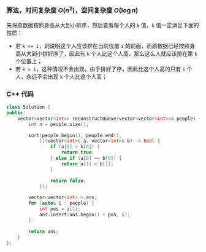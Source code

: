 ### 算法，时间复杂度 $O(n^2)$，空间复杂度 $O(\log n)$

先将原数据按照身高从大到小排序，然后查看每个人的 `k` 值，`k` 值一定满足下面的性质：
+ 若 `k <= i`，则说明这个人应该排在当前位置 `i` 的前面，而原数据已经按照身高从大到小排好序了，因此有 `k` 个人比这个人高，那么这么人就应该排在第 `k` 个位置上；
+ 若 `k > i`，这种情况不会出现，由于排好了序，因此比这个人高的只有 `i` 个人，永远不会出现 `k` 个人比这个人高；

### C++ 代码
```c++
class Solution {
public:
    vector<vector<int>> reconstructQueue(vector<vector<int>>& people) {
        int n = people.size();

        sort(people.begin(), people.end(),
            [](vector<int>& a, vector<int>& b) -> bool {
                if (a[0] > b[0]) {
                    return true;
                } else if (a[0] == b[0]) {
                    return a[1] < b[1];
                }

                return false;
            });

        vector<vector<int> > ans;
        for (auto& i : people) {
            int pos = i[1];
            ans.insert(ans.begin() + pos, i);
        }

        return ans;
    }
};
```
